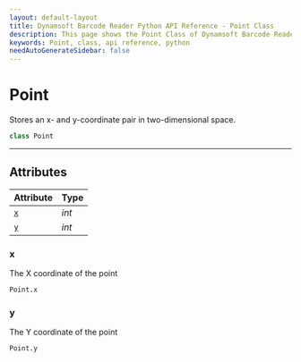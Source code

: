 ```yaml
---
layout: default-layout
title: Dynamsoft Barcode Reader Python API Reference - Point Class
description: This page shows the Point Class of Dynamsoft Barcode Reader for Python SDK.
keywords: Point, class, api reference, python
needAutoGenerateSidebar: false
---
```



# Point
Stores an x- and y-coordinate pair in two-dimensional space.

```python
class Point
```  
  
---
  

## Attributes
  
| Attribute | Type |
|---------- | ---- |
| [`x`](#x) | *int* |
| [`y`](#y) | *int* |


### x
The X coordinate of the point

```python
Point.x
```

### y
The Y coordinate of the point

```python
Point.y
```
